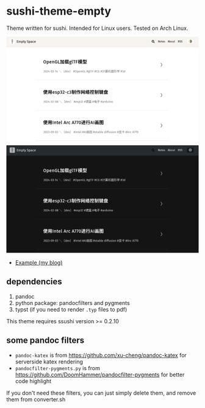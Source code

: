 # sushi-theme-empty
Theme written for sushi. Intended for Linux users. Tested on Arch Linux.

![screenshot](_screenshot-light.png)
![screenshot](_screenshot-dark.png)

- [Example (my blog)](https://nth233.top)

## dependencies

1. pandoc
2. python package: pandocfilters and pygments
3. typst (if you need to render `.typ` files to pdf)

This theme requires ssushi version >= 0.2.10

## some pandoc filters

- `pandoc-katex` is from https://github.com/xu-cheng/pandoc-katex for serverside katex rendering
- `pandocfilter-pygments.py` is from https://github.com/DoomHammer/pandocfilter-pygments for better code highlight

If you don't need these filters, you can just simply delete them, and remove them from converter.sh
